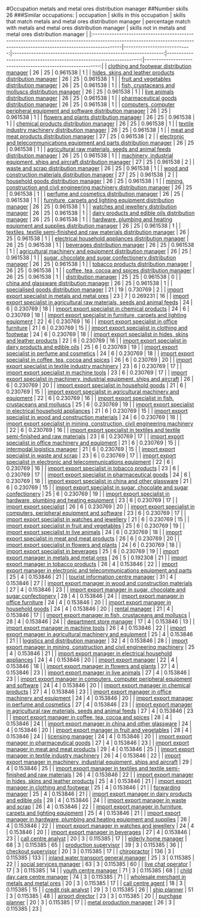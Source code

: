 #Occupation metals and metal ores distribution manager
##Number skills 26
###Similar occupations:
| occupation                                                                                                                                                              |   skills in this occupation |   skills that match metals and metal ores distribution manager |   percentage match with metals and metal ores distribution manager |   skills not in metals and metal ores distribution manager |
|:------------------------------------------------------------------------------------------------------------------------------------------------------------------------|----------------------------:|---------------------------------------------------------------:|-------------------------------------------------------------------:|-----------------------------------------------------------:|
| [clothing and footwear distribution manager](clothing_and_footwear_distribution_manager.md)                                                                             |                          26 |                                                             25 |                                                           0.961538 |                                                          1 |
| [hides, skins and leather products distribution manager](hides,_skins_and_leather_products_distribution_manager.md)                                                     |                          26 |                                                             25 |                                                           0.961538 |                                                          1 |
| [fruit and vegetables distribution manager](fruit_and_vegetables_distribution_manager.md)                                                                               |                          26 |                                                             25 |                                                           0.961538 |                                                          1 |
| [fish, crustaceans and molluscs distribution manager](fish,_crustaceans_and_molluscs_distribution_manager.md)                                                           |                          26 |                                                             25 |                                                           0.961538 |                                                          1 |
| [live animals distribution manager](live_animals_distribution_manager.md)                                                                                               |                          26 |                                                             25 |                                                           0.961538 |                                                          1 |
| [pharmaceutical goods distribution manager](pharmaceutical_goods_distribution_manager.md)                                                                               |                          26 |                                                             25 |                                                           0.961538 |                                                          1 |
| [computers, computer peripheral equipment and software distribution manager](computers,_computer_peripheral_equipment_and_software_distribution_manager.md)             |                          26 |                                                             25 |                                                           0.961538 |                                                          1 |
| [flowers and plants distribution manager](flowers_and_plants_distribution_manager.md)                                                                                   |                          26 |                                                             25 |                                                           0.961538 |                                                          1 |
| [chemical products distribution manager](chemical_products_distribution_manager.md)                                                                                     |                          26 |                                                             25 |                                                           0.961538 |                                                          1 |
| [textile industry machinery distribution manager](textile_industry_machinery_distribution_manager.md)                                                                   |                          26 |                                                             25 |                                                           0.961538 |                                                          1 |
| [meat and meat products distribution manager](meat_and_meat_products_distribution_manager.md)                                                                           |                          27 |                                                             25 |                                                           0.961538 |                                                          2 |
| [electronic and telecommunications equipment and parts distribution manager](electronic_and_telecommunications_equipment_and_parts_distribution_manager.md)             |                          26 |                                                             25 |                                                           0.961538 |                                                          1 |
| [agricultural raw materials, seeds and animal feeds distribution manager](agricultural_raw_materials,_seeds_and_animal_feeds_distribution_manager.md)                   |                          26 |                                                             25 |                                                           0.961538 |                                                          1 |
| [machinery, industrial equipment, ships and aircraft distribution manager](machinery,_industrial_equipment,_ships_and_aircraft_distribution_manager.md)                 |                          27 |                                                             25 |                                                           0.961538 |                                                          2 |
| [waste and scrap distribution manager](waste_and_scrap_distribution_manager.md)                                                                                         |                          26 |                                                             25 |                                                           0.961538 |                                                          1 |
| [wood and construction materials distribution manager](wood_and_construction_materials_distribution_manager.md)                                                         |                          27 |                                                             25 |                                                           0.961538 |                                                          2 |
| [household goods distribution manager](household_goods_distribution_manager.md)                                                                                         |                          26 |                                                             25 |                                                           0.961538 |                                                          1 |
| [mining, construction and civil engineering machinery distribution manager](mining,_construction_and_civil_engineering_machinery_distribution_manager.md)               |                          26 |                                                             25 |                                                           0.961538 |                                                          1 |
| [perfume and cosmetics distribution manager](perfume_and_cosmetics_distribution_manager.md)                                                                             |                          26 |                                                             25 |                                                           0.961538 |                                                          1 |
| [furniture, carpets and lighting equipment distribution manager](furniture,_carpets_and_lighting_equipment_distribution_manager.md)                                     |                          26 |                                                             25 |                                                           0.961538 |                                                          1 |
| [watches and jewellery distribution manager](watches_and_jewellery_distribution_manager.md)                                                                             |                          26 |                                                             25 |                                                           0.961538 |                                                          1 |
| [dairy products and edible oils distribution manager](dairy_products_and_edible_oils_distribution_manager.md)                                                           |                          26 |                                                             25 |                                                           0.961538 |                                                          1 |
| [hardware, plumbing and heating equipment and supplies distribution manager](hardware,_plumbing_and_heating_equipment_and_supplies_distribution_manager.md)             |                          26 |                                                             25 |                                                           0.961538 |                                                          1 |
| [textiles, textile semi-finished and raw materials distribution manager](textiles,_textile_semi-finished_and_raw_materials_distribution_manager.md)                     |                          26 |                                                             25 |                                                           0.961538 |                                                          1 |
| [electrical household appliances distribution manager](electrical_household_appliances_distribution_manager.md)                                                         |                          26 |                                                             25 |                                                           0.961538 |                                                          1 |
| [beverages distribution manager](beverages_distribution_manager.md)                                                                                                     |                          26 |                                                             25 |                                                           0.961538 |                                                          1 |
| [agricultural machinery and equipment distribution manager](agricultural_machinery_and_equipment_distribution_manager.md)                                               |                          26 |                                                             25 |                                                           0.961538 |                                                          1 |
| [sugar, chocolate and sugar confectionery distribution manager](sugar,_chocolate_and_sugar_confectionery_distribution_manager.md)                                       |                          26 |                                                             25 |                                                           0.961538 |                                                          1 |
| [tobacco products distribution manager](tobacco_products_distribution_manager.md)                                                                                       |                          26 |                                                             25 |                                                           0.961538 |                                                          1 |
| [coffee, tea, cocoa and spices distribution manager](coffee,_tea,_cocoa_and_spices_distribution_manager.md)                                                             |                          26 |                                                             25 |                                                           0.961538 |                                                          1 |
| [distribution manager](distribution_manager.md)                                                                                                                         |                          25 |                                                             25 |                                                           0.961538 |                                                          0 |
| [china and glassware distribution manager](china_and_glassware_distribution_manager.md)                                                                                 |                          26 |                                                             25 |                                                           0.961538 |                                                          1 |
| [specialised goods distribution manager](specialised_goods_distribution_manager.md)                                                                                     |                          21 |                                                             19 |                                                           0.730769 |                                                          2 |
| [import export specialist in metals and metal ores](import_export_specialist_in_metals_and_metal_ores.md)                                                               |                          23 |                                                              7 |                                                           0.269231 |                                                         16 |
| [import export specialist in agricultural raw materials, seeds and animal feeds](import_export_specialist_in_agricultural_raw_materials,_seeds_and_animal_feeds.md)     |                          24 |                                                              6 |                                                           0.230769 |                                                         18 |
| [import export specialist in chemical products](import_export_specialist_in_chemical_products.md)                                                                       |                          24 |                                                              6 |                                                           0.230769 |                                                         18 |
| [import export specialist in furniture, carpets and lighting equipment](import_export_specialist_in_furniture,_carpets_and_lighting_equipment.md)                       |                          22 |                                                              6 |                                                           0.230769 |                                                         16 |
| [import export specialist in office furniture](import_export_specialist_in_office_furniture.md)                                                                         |                          21 |                                                              6 |                                                           0.230769 |                                                         15 |
| [import export specialist in clothing and footwear](import_export_specialist_in_clothing_and_footwear.md)                                                               |                          24 |                                                              6 |                                                           0.230769 |                                                         18 |
| [import export specialist in hides, skins and leather products](import_export_specialist_in_hides,_skins_and_leather_products.md)                                       |                          22 |                                                              6 |                                                           0.230769 |                                                         16 |
| [import export specialist in dairy products and edible oils](import_export_specialist_in_dairy_products_and_edible_oils.md)                                             |                          25 |                                                              6 |                                                           0.230769 |                                                         19 |
| [import export specialist in perfume and cosmetics](import_export_specialist_in_perfume_and_cosmetics.md)                                                               |                          24 |                                                              6 |                                                           0.230769 |                                                         18 |
| [import export specialist in coffee, tea, cocoa and spices](import_export_specialist_in_coffee,_tea,_cocoa_and_spices.md)                                               |                          26 |                                                              6 |                                                           0.230769 |                                                         20 |
| [import export specialist in textile industry machinery](import_export_specialist_in_textile_industry_machinery.md)                                                     |                          23 |                                                              6 |                                                           0.230769 |                                                         17 |
| [import export specialist in machine tools](import_export_specialist_in_machine_tools.md)                                                                               |                          23 |                                                              6 |                                                           0.230769 |                                                         17 |
| [import export specialist in machinery, industrial equipment, ships and aircraft](import_export_specialist_in_machinery,_industrial_equipment,_ships_and_aircraft.md)   |                          26 |                                                              6 |                                                           0.230769 |                                                         20 |
| [import export specialist in household goods](import_export_specialist_in_household_goods.md)                                                                           |                          21 |                                                              6 |                                                           0.230769 |                                                         15 |
| [import export specialist in agricultural machinery and equipment](import_export_specialist_in_agricultural_machinery_and_equipment.md)                                 |                          22 |                                                              6 |                                                           0.230769 |                                                         16 |
| [import export specialist in  fish, crustaceans and molluscs](import_export_specialist_in__fish,_crustaceans_and_molluscs.md)                                           |                          25 |                                                              6 |                                                           0.230769 |                                                         19 |
| [import export specialist in electrical household appliances](import_export_specialist_in_electrical_household_appliances.md)                                           |                          21 |                                                              6 |                                                           0.230769 |                                                         15 |
| [import export specialist in wood and construction materials](import_export_specialist_in_wood_and_construction_materials.md)                                           |                          24 |                                                              6 |                                                           0.230769 |                                                         18 |
| [import export specialist in mining, construction, civil engineering machinery](import_export_specialist_in_mining,_construction,_civil_engineering_machinery.md)       |                          22 |                                                              6 |                                                           0.230769 |                                                         16 |
| [import export specialist in textiles and textile semi-finished and raw materials](import_export_specialist_in_textiles_and_textile_semi-finished_and_raw_materials.md) |                          23 |                                                              6 |                                                           0.230769 |                                                         17 |
| [import export specialist in office machinery and equipment](import_export_specialist_in_office_machinery_and_equipment.md)                                             |                          21 |                                                              6 |                                                           0.230769 |                                                         15 |
| [intermodal logistics manager](intermodal_logistics_manager.md)                                                                                                         |                          21 |                                                              6 |                                                           0.230769 |                                                         15 |
| [import export specialist in waste and scrap](import_export_specialist_in_waste_and_scrap.md)                                                                           |                          23 |                                                              6 |                                                           0.230769 |                                                         17 |
| [import export specialist in electronic and telecommunications equipment](import_export_specialist_in_electronic_and_telecommunications_equipment.md)                   |                          22 |                                                              6 |                                                           0.230769 |                                                         16 |
| [import export specialist in tobacco products](import_export_specialist_in_tobacco_products.md)                                                                         |                          23 |                                                              6 |                                                           0.230769 |                                                         17 |
| [import export specialist in pharmaceutical goods](import_export_specialist_in_pharmaceutical_goods.md)                                                                 |                          24 |                                                              6 |                                                           0.230769 |                                                         18 |
| [import export specialist in china and other glassware](import_export_specialist_in_china_and_other_glassware.md)                                                       |                          21 |                                                              6 |                                                           0.230769 |                                                         15 |
| [import export specialist in sugar, chocolate and sugar confectionery](import_export_specialist_in_sugar,_chocolate_and_sugar_confectionery.md)                         |                          25 |                                                              6 |                                                           0.230769 |                                                         19 |
| [import export specialist in hardware, plumbing and heating equipment](import_export_specialist_in_hardware,_plumbing_and_heating_equipment.md)                         |                          23 |                                                              6 |                                                           0.230769 |                                                         17 |
| [import export specialist](import_export_specialist.md)                                                                                                                 |                          26 |                                                              6 |                                                           0.230769 |                                                         20 |
| [import export specialist in computers, peripheral equipment and software](import_export_specialist_in_computers,_peripheral_equipment_and_software.md)                 |                          23 |                                                              6 |                                                           0.230769 |                                                         17 |
| [import export specialist in watches and jewellery](import_export_specialist_in_watches_and_jewellery.md)                                                               |                          21 |                                                              6 |                                                           0.230769 |                                                         15 |
| [import export specialist in fruit and vegetables](import_export_specialist_in_fruit_and_vegetables.md)                                                                 |                          25 |                                                              6 |                                                           0.230769 |                                                         19 |
| [import export specialist in live animals](import_export_specialist_in_live_animals.md)                                                                                 |                          24 |                                                              6 |                                                           0.230769 |                                                         18 |
| [import export specialist in meat and meat products](import_export_specialist_in_meat_and_meat_products.md)                                                             |                          26 |                                                              6 |                                                           0.230769 |                                                         20 |
| [import export specialist in flowers and plants](import_export_specialist_in_flowers_and_plants.md)                                                                     |                          24 |                                                              6 |                                                           0.230769 |                                                         18 |
| [import export specialist in beverages](import_export_specialist_in_beverages.md)                                                                                       |                          25 |                                                              6 |                                                           0.230769 |                                                         19 |
| [import export manager in metals and metal ores](import_export_manager_in_metals_and_metal_ores.md)                                                                     |                          26 |                                                              5 |                                                           0.192308 |                                                         21 |
| [import export manager in tobacco products](import_export_manager_in_tobacco_products.md)                                                                               |                          26 |                                                              4 |                                                           0.153846 |                                                         22 |
| [import export manager in electronic and telecommunications equipment and parts](import_export_manager_in_electronic_and_telecommunications_equipment_and_parts.md)     |                          25 |                                                              4 |                                                           0.153846 |                                                         21 |
| [tourist information centre manager](tourist_information_centre_manager.md)                                                                                             |                          31 |                                                              4 |                                                           0.153846 |                                                         27 |
| [import export manager in wood and construction materials](import_export_manager_in_wood_and_construction_materials.md)                                                 |                          27 |                                                              4 |                                                           0.153846 |                                                         23 |
| [import export manager in sugar, chocolate and sugar confectionery](import_export_manager_in_sugar,_chocolate_and_sugar_confectionery.md)                               |                          28 |                                                              4 |                                                           0.153846 |                                                         24 |
| [import export manager in office furniture](import_export_manager_in_office_furniture.md)                                                                               |                          24 |                                                              4 |                                                           0.153846 |                                                         20 |
| [import export manager in household goods](import_export_manager_in_household_goods.md)                                                                                 |                          24 |                                                              4 |                                                           0.153846 |                                                         20 |
| [rental manager](rental_manager.md)                                                                                                                                     |                          21 |                                                              4 |                                                           0.153846 |                                                         17 |
| [import export manager in fish, crustaceans and molluscs](import_export_manager_in_fish,_crustaceans_and_molluscs.md)                                                   |                          28 |                                                              4 |                                                           0.153846 |                                                         24 |
| [department store manager](department_store_manager.md)                                                                                                                 |                          17 |                                                              4 |                                                           0.153846 |                                                         13 |
| [import export manager in machine tools](import_export_manager_in_machine_tools.md)                                                                                     |                          26 |                                                              4 |                                                           0.153846 |                                                         22 |
| [import export manager in agricultural machinery and equipment](import_export_manager_in_agricultural_machinery_and_equipment.md)                                       |                          25 |                                                              4 |                                                           0.153846 |                                                         21 |
| [logistics and distribution manager](logistics_and_distribution_manager.md)                                                                                             |                          32 |                                                              4 |                                                           0.153846 |                                                         28 |
| [import export manager in mining, construction and civil engineering machinery](import_export_manager_in_mining,_construction_and_civil_engineering_machinery.md)       |                          25 |                                                              4 |                                                           0.153846 |                                                         21 |
| [import export manager in electrical household appliances](import_export_manager_in_electrical_household_appliances.md)                                                 |                          24 |                                                              4 |                                                           0.153846 |                                                         20 |
| [import export manager](import_export_manager.md)                                                                                                                       |                          22 |                                                              4 |                                                           0.153846 |                                                         18 |
| [import export manager in flowers and plants](import_export_manager_in_flowers_and_plants.md)                                                                           |                          27 |                                                              4 |                                                           0.153846 |                                                         23 |
| [import export manager in live animals](import_export_manager_in_live_animals.md)                                                                                       |                          27 |                                                              4 |                                                           0.153846 |                                                         23 |
| [import export manager in computers, computer peripheral equipment and software](import_export_manager_in_computers,_computer_peripheral_equipment_and_software.md)     |                          24 |                                                              4 |                                                           0.153846 |                                                         20 |
| [import export manager in chemical products](import_export_manager_in_chemical_products.md)                                                                             |                          27 |                                                              4 |                                                           0.153846 |                                                         23 |
| [import export manager in office machinery and equipment](import_export_manager_in_office_machinery_and_equipment.md)                                                   |                          24 |                                                              4 |                                                           0.153846 |                                                         20 |
| [import export manager in perfume and cosmetics](import_export_manager_in_perfume_and_cosmetics.md)                                                                     |                          27 |                                                              4 |                                                           0.153846 |                                                         23 |
| [import export manager in agricultural raw materials, seeds and animal feeds](import_export_manager_in_agricultural_raw_materials,_seeds_and_animal_feeds.md)           |                          27 |                                                              4 |                                                           0.153846 |                                                         23 |
| [import export manager in coffee, tea, cocoa and spices](import_export_manager_in_coffee,_tea,_cocoa_and_spices.md)                                                     |                          28 |                                                              4 |                                                           0.153846 |                                                         24 |
| [import export manager in china and other glassware](import_export_manager_in_china_and_other_glassware.md)                                                             |                          24 |                                                              4 |                                                           0.153846 |                                                         20 |
| [import export manager in fruit and vegetables](import_export_manager_in_fruit_and_vegetables.md)                                                                       |                          28 |                                                              4 |                                                           0.153846 |                                                         24 |
| [licensing manager](licensing_manager.md)                                                                                                                               |                          24 |                                                              4 |                                                           0.153846 |                                                         20 |
| [import export manager in pharmaceutical goods](import_export_manager_in_pharmaceutical_goods.md)                                                                       |                          27 |                                                              4 |                                                           0.153846 |                                                         23 |
| [import export manager in meat and meat products](import_export_manager_in_meat_and_meat_products.md)                                                                   |                          29 |                                                              4 |                                                           0.153846 |                                                         25 |
| [import export manager in textile industry machinery](import_export_manager_in_textile_industry_machinery.md)                                                           |                          26 |                                                              4 |                                                           0.153846 |                                                         22 |
| [import export manager in machinery, industrial equipment, ships and aircraft](import_export_manager_in_machinery,_industrial_equipment,_ships_and_aircraft.md)         |                          29 |                                                              4 |                                                           0.153846 |                                                         25 |
| [import export manager in textiles and textile semi-finished and raw materials](import_export_manager_in_textiles_and_textile_semi-finished_and_raw_materials.md)       |                          26 |                                                              4 |                                                           0.153846 |                                                         22 |
| [import export manager in hides, skins and leather products](import_export_manager_in_hides,_skins_and_leather_products.md)                                             |                          25 |                                                              4 |                                                           0.153846 |                                                         21 |
| [import export manager in clothing and footwear](import_export_manager_in_clothing_and_footwear.md)                                                                     |                          25 |                                                              4 |                                                           0.153846 |                                                         21 |
| [forwarding manager](forwarding_manager.md)                                                                                                                             |                          25 |                                                              4 |                                                           0.153846 |                                                         21 |
| [import export manager in dairy products and edible oils](import_export_manager_in_dairy_products_and_edible_oils.md)                                                   |                          28 |                                                              4 |                                                           0.153846 |                                                         24 |
| [import export manager in waste and scrap](import_export_manager_in_waste_and_scrap.md)                                                                                 |                          26 |                                                              4 |                                                           0.153846 |                                                         22 |
| [import export manager in furniture, carpets and lighting equipment](import_export_manager_in_furniture,_carpets_and_lighting_equipment.md)                             |                          25 |                                                              4 |                                                           0.153846 |                                                         21 |
| [import export manager in hardware, plumbing and heating equipment and supplies](import_export_manager_in_hardware,_plumbing_and_heating_equipment_and_supplies.md)     |                          26 |                                                              4 |                                                           0.153846 |                                                         22 |
| [import export manager in watches and jewellery](import_export_manager_in_watches_and_jewellery.md)                                                                     |                          24 |                                                              4 |                                                           0.153846 |                                                         20 |
| [import export manager in beverages](import_export_manager_in_beverages.md)                                                                                             |                          27 |                                                              4 |                                                           0.153846 |                                                         23 |
| [call centre analyst](call_centre_analyst.md)                                                                                                                           |                          20 |                                                              3 |                                                           0.115385 |                                                         17 |
| [elderly home manager](elderly_home_manager.md)                                                                                                                         |                          68 |                                                              3 |                                                           0.115385 |                                                         65 |
| [production supervisor](production_supervisor.md)                                                                                                                       |                          39 |                                                              3 |                                                           0.115385 |                                                         36 |
| [checkout supervisor](checkout_supervisor.md)                                                                                                                           |                          20 |                                                              3 |                                                           0.115385 |                                                         17 |
| [chiropractor](chiropractor.md)                                                                                                                                         |                         136 |                                                              3 |                                                           0.115385 |                                                        133 |
| [inland water transport general manager](inland_water_transport_general_manager.md)                                                                                     |                          25 |                                                              3 |                                                           0.115385 |                                                         22 |
| [social services manager](social_services_manager.md)                                                                                                                   |                          63 |                                                              3 |                                                           0.115385 |                                                         60 |
| [live chat operator](live_chat_operator.md)                                                                                                                             |                          17 |                                                              3 |                                                           0.115385 |                                                         14 |
| [youth centre manager](youth_centre_manager.md)                                                                                                                         |                          71 |                                                              3 |                                                           0.115385 |                                                         68 |
| [child day care centre manager](child_day_care_centre_manager.md)                                                                                                       |                          74 |                                                              3 |                                                           0.115385 |                                                         71 |
| [wholesale merchant in metals and metal ores](wholesale_merchant_in_metals_and_metal_ores.md)                                                                           |                          20 |                                                              3 |                                                           0.115385 |                                                         17 |
| [call centre agent](call_centre_agent.md)                                                                                                                               |                          18 |                                                              3 |                                                           0.115385 |                                                         15 |
| [credit risk analyst](credit_risk_analyst.md)                                                                                                                           |                          29 |                                                              3 |                                                           0.115385 |                                                         26 |
| [ship planner](ship_planner.md)                                                                                                                                         |                          51 |                                                              3 |                                                           0.115385 |                                                         48 |
| [airport director](airport_director.md)                                                                                                                                 |                          23 |                                                              3 |                                                           0.115385 |                                                         20 |
| [purchase planner](purchase_planner.md)                                                                                                                                 |                          20 |                                                              3 |                                                           0.115385 |                                                         17 |
| [metal production manager](metal_production_manager.md)                                                                                                                 |                          26 |                                                              3 |                                                           0.115385 |                                                         23 |
